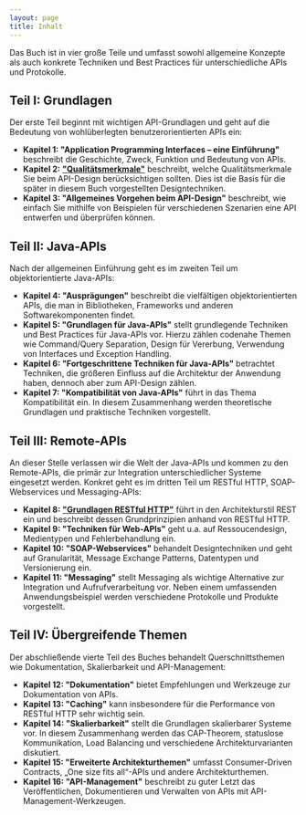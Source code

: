 ```yaml
---
layout: page
title: Inhalt
---
```

Das Buch ist in vier große Teile und umfasst sowohl allgemeine Konzepte als auch konkrete Techniken und Best Practices für unterschiedliche APIs und Protokolle.

## Teil I: Grundlagen

Der erste Teil beginnt mit wichtigen API-Grundlagen und geht auf die Bedeutung von wohlüberlegten benutzerorientierten APIs ein:

* **Kapitel 1: "Application Programming Interfaces – eine Einführung"** beschreibt die Geschichte, Zweck, Funktion und Bedeutung von APIs.
* **Kapitel 2:** [**"Qualitätsmerkmale"**](http://api-design.de/preview/Kapitel2.pdf) beschreibt, welche Qualitätsmerkmale Sie beim API-Design berücksichtigen sollten. Dies ist die Basis für die später in diesem Buch vorgestellten Designtechniken.
* **Kapitel 3: "Allgemeines Vorgehen beim API-Design"** beschreibt, wie einfach Sie mithilfe von Beispielen für verschiedenen Szenarien eine API entwerfen und überprüfen können.

## Teil II: Java-APIs

Nach der allgemeinen Einführung geht es im zweiten Teil um objektorientierte Java-APIs:

* **Kapitel 4: "Ausprägungen"** beschreibt die vielfältigen objektorientierten APIs, die man in Bibliotheken, Frameworks und anderen Softwarekomponenten findet.
* **Kapitel 5: "Grundlagen für Java-APIs"** stellt grundlegende Techniken und Best Practices für Java-APIs vor. Hierzu zählen codenahe Themen wie Command/Query Separation, Design für Vererbung, Verwendung von Interfaces und Exception Handling.
* **Kapitel 6: "Fortgeschrittene Techniken für Java-APIs"** betrachtet Techniken, die größeren Einfluss auf die Architektur der Anwendung haben, dennoch aber zum API-Design zählen.
* **Kapitel 7: "Kompatibilität von Java-APIs"** führt in das Thema Kompatibilität ein. In diesem Zusammenhang werden theoretische Grundlagen und praktische Techniken vorgestellt.

## Teil III: Remote-APIs

An dieser Stelle verlassen wir die Welt der Java-APIs und kommen zu den Remote-APIs, die primär zur Integration unterschiedlicher Systeme eingesetzt werden. Konkret geht es im dritten Teil um RESTful HTTP, SOAP-Webservices und Messaging-APIs:

* **Kapitel 8:** [**"Grundlagen RESTful HTTP"**](http://api-design.de/preview/Kapitel8.pdf) führt in den Architekturstil REST ein und beschreibt dessen Grundprinzipien anhand von RESTful HTTP.
* **Kapitel 9: "Techniken für Web-APIs"** geht u.a. auf Ressoucendesign, Medientypen und Fehlerbehandlung ein.
* **Kapitel 10: "SOAP-Webservices"** behandelt Designtechniken und geht auf Granularität, Message Exchange Patterns, Datentypen und Versionierung ein.
* **Kapitel 11: "Messaging"** stellt Messaging als wichtige Alternative zur Integration und Aufrufverarbeitung vor. Neben einem umfassenden Anwendungsbeispiel werden verschiedene Protokolle und Produkte vorgestellt.

## Teil IV: Übergreifende Themen

Der abschließende vierte Teil des Buches behandelt Querschnittsthemen wie Dokumentation, Skalierbarkeit und API-Management:

* **Kapitel 12: "Dokumentation"** bietet Empfehlungen und Werkzeuge zur Dokumentation von APIs.
* **Kapitel 13: "Caching"** kann insbesondere für die Performance von RESTful HTTP sehr wichtig sein.
* **Kapitel 14: "Skalierbarkeit"** stellt die Grundlagen skalierbarer Systeme vor. In diesem Zusammenhang werden das CAP-Theorem, statuslose Kommunikation, Load Balancing und verschiedene Architekturvarianten diskutiert. 
* **Kapitel 15: "Erweiterte Architekturthemen"** umfasst Consumer-Driven Contracts, „One size fits all“-APIs und andere Architekturthemen.
* **Kapitel 16: "API-Management"** beschreibt zu guter Letzt das Veröffentlichen, Dokumentieren und Verwalten von APIs mit API-Management-Werkzeugen.